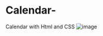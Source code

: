 # Calendar-
Calendar with Html and CSS
![image](https://github.com/user-attachments/assets/999c77b2-a7d8-4847-9d26-28ca9ca881a5)
